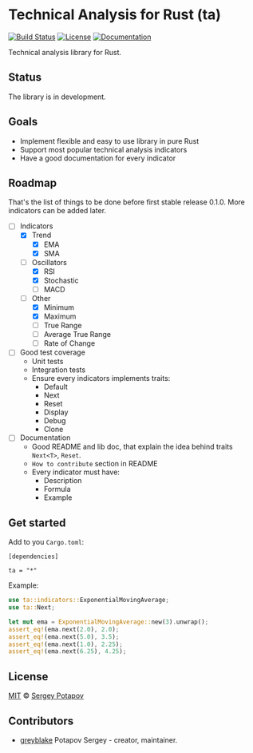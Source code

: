 # Technical Analysis for Rust (ta)

[![Build Status](https://travis-ci.org/greyblake/ta-rs.svg?branch=master)](https://travis-ci.org/greyblake/ta-rs)
[![License](https://img.shields.io/badge/license-MIT-blue.svg)](https://raw.githubusercontent.com/greyblake/ta-rs/master/LICENSE)
[![Documentation](https://docs.rs/ta/badge.svg)](https://docs.rs/ta)

Technical analysis library for Rust.

## Status

The library is in development.

## Goals
* Implement flexible and easy to use library in pure Rust
* Support most popular technical analysis indicators
* Have a good documentation for every indicator


## Roadmap

That's the list of things to be done before first stable release 0.1.0.
More indicators can be added later.

* [ ] Indicators
  * [x] Trend
    * [x] EMA
    * [x] SMA
  * [ ] Oscillators
    * [x] RSI
    * [x] Stochastic
    * [ ] MACD
  * [ ] Other
    * [x] Minimum
    * [x] Maximum
    * [ ] True Range
    * [ ] Average True Range
    * [ ] Rate of Change
* [ ] Good test coverage
  * Unit tests
  * Integration tests
  * Ensure every indicators implements traits:
    * Default
    * Next<T>
    * Reset
    * Display
    * Debug
    * Clone
* [ ] Documentation
  * Good README and lib doc, that explain the idea behind traits `Next<T>`, `Reset`.
  * `How to contribute` section in README
  * Every indicator must have:
    * Description
    * Formula
    * Example


## Get started

Add to you `Cargo.toml`:
```
[dependencies]

ta = "*"
```

Example:

```rust
use ta::indicators::ExponentialMovingAverage;
use ta::Next;

let mut ema = ExponentialMovingAverage::new(3).unwrap();
assert_eq!(ema.next(2.0), 2.0);
assert_eq!(ema.next(5.0), 3.5);
assert_eq!(ema.next(1.0), 2.25);
assert_eq!(ema.next(6.25), 4.25);
```

## License

[MIT](https://github.com/greyblake/ta-rs/blob/master/LICENSE) © [Sergey Potapov](http://greyblake.com/)


## Contributors

- [greyblake](https://github.com/greyblake) Potapov Sergey - creator, maintainer.
